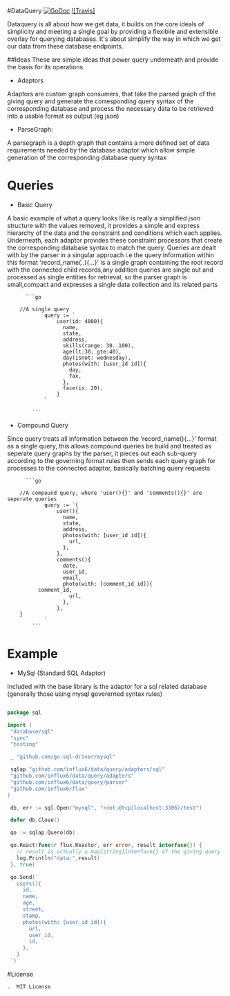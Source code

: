 #DataQuery
[![GoDoc](http://img.shields.io/badge/go-documentation-blue.svg?style=flat-square)](http://godoc.org/github.com/influx6/dataquery)
[![Travis]](https://travis-ci.org/influx6/dataquery.svg?branch=master)

Dataquery is all about how we get data, it builds on the core ideals of simplicity and meeting a single goal by providing a flexibile and extensible overlay for querying databases. It's about simplify the way in which we get our data from these database endpoints.

##Ideas
  These are simple ideas that power query underneath and provide the basis for its operations

  - Adaptors

  Adaptors are custom graph consumers, that take the parsed graph of the giving query and generate the corresponding query syntax of the corresponding database and process the necessary data to be retrieved into a usable format as output (eg json)

  - ParseGraph:

  A parsegraph is a depth graph that contains a more defined set of data requirements needed by the database adaptor which allow simple generation of the corresponding database query syntax


# Queries

  - Basic Query

  A basic example of what a query looks like is really a simplified json structure with the values removed, it provides a simple and express hierarchy of the data and the constraint and conditions which each applies. Underneath, each adaptor provides these constraint processors that create the corresponding database syntax to match the query. Queries are dealt with by the parser in a singular approach i.e the query information within this format 'record_name(..){...}'  is a single graph containing the root record with the connected child records,any addition queries are single out and processed as single entities for retrieval, so the parser graph is small,compact and expresses a single data collection and its related parts

	      ```go

        //A single query
				query := `
					user(id: 4000){
					  name,
					  state,
					  address,
					  skills(range: 30..100),
					  age(lt:30, gte:40),
					  day(isnot: wednesday),
					  photos(with: [user_id id]){
					    day,
					    fax,
					  },
					  face(is: 20),
					}
				`

			```

  - Compound Query

  Since query treats all information between the 'record_name(){...}' format as a single query, this allows compound queries be build and treated as seperate query graphs by the parser, it pieces out each sub-query according to the governing format rules then sends each query graph for processes to the connected adaptor, basically batching query requests

	      ```go

        //A compound query, where 'user(){}' and 'comments(){}' are seperate queries
				query := `{
					user(){
					  name,
					  state,
					  address,
					  photos(with: [user_id id]){
					    url,
					  },
					},
					comments(){
					  date,
					  user_id,
					  email,
					  photo(with: [comment_id id]){
              comment_id,
					    url,
					  },
					},
        }
				`
			```

# Example

  - MySql (Standard SQL Adaptor)

   Included with the base library is the adaptor for a sql related database (generally those using mysql govererned syntax rules)

   ```go

   package sql

   import (
   	"database/sql"
   	"sync"
   	"testing"

   	_ "github.com/go-sql-driver/mysql"

   	sqlap "github.com/influx6/data/query/adaptors/sql"
   	"github.com/influx6/data/query/adaptors"
   	"github.com/influx6/data/query/parser"
   	"github.com/influx6/flux"
   )

   	db, err := sql.Open("mysql", "root:@tcp(localhost:3306)/test")

   	defer db.Close()

   	qo := sqlap.Quero(db)

   	qo.React(func(r flux.Reactor, err error, result interface{}) {
   	  // result is actually a map[string]interface{} of the giving query
      log.Println("data:",result)
   	}, true)

   	qo.Send(`
      users(){
        id,
        name,
        age,
        street,
        stamp,
        photos(with: [user_id id]){
          url,
          user_id,
          id,
        },
      }
    `)

   ```
#License

    .  MIT License
